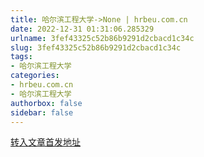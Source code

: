 ```yaml
---
title: 哈尔滨工程大学->None | hrbeu.com.cn
date: 2022-12-31 01:31:06.285329
urlname: 3fef43325c52b86b9291d2cbacd1c34c
slug: 3fef43325c52b86b9291d2cbacd1c34c
tags: 
- 哈尔滨工程大学
categories:
- hrbeu.com.cn
- 哈尔滨工程大学
authorbox: false
sidebar: false
---
```





[转入文章首发地址](https://news.sciencenet.cn/htmlnews/2022/12/491881.shtm)